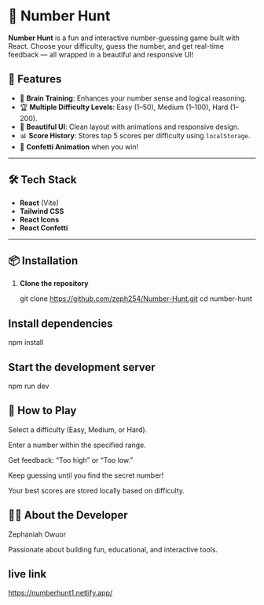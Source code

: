 # 🎯 Number Hunt

**Number Hunt** is a fun and interactive number-guessing game built with React. Choose your difficulty, guess the number, and get real-time feedback — all wrapped in a beautiful and responsive UI!



## 🚀 Features

- 🧠 **Brain Training**: Enhances your number sense and logical reasoning.
- 🏆 **Multiple Difficulty Levels**: Easy (1–50), Medium (1–100), Hard (1–200).
- 🎨 **Beautiful UI**: Clean layout with animations and responsive design.
- 📊 **Score History**: Stores top 5 scores per difficulty using `localStorage`.
- 🎉 **Confetti Animation** when you win!

---



## 🛠️ Tech Stack

- **React** (Vite)
- **Tailwind CSS**
- **React Icons**
- **React Confetti**

---

## 📦 Installation

1. **Clone the repository**

   
   git clone https://github.com/zeph254/Number-Hunt.git
   cd number-hunt

## Install dependencies

npm install

## Start the development server

npm run dev

## 🧩 How to Play

Select a difficulty (Easy, Medium, or Hard).

Enter a number within the specified range.

Get feedback: “Too high” or “Too low.”

Keep guessing until you find the secret number!

Your best scores are stored locally based on difficulty.

## 👨‍💻 About the Developer

Zephaniah Owuor

Passionate about building fun, educational, and interactive tools.

## live link

https://numberhunt1.netlify.app/


